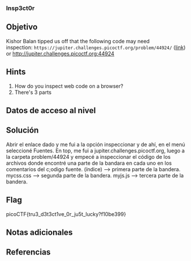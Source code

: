 ### Insp3ct0r
## Objetivo
Kishor Balan tipped us off that the following code may need inspection: `https://jupiter.challenges.picoctf.org/problem/44924/` ([link](https://jupiter.challenges.picoctf.org/problem/44924/)) or http://jupiter.challenges.picoctf.org:44924
## Hints
1. How do you inspect web code on a browser?
2. There's 3 parts
## Datos de acceso al nivel
## Solución
Abrir el enlace dado y me fui a la opción inspeccionar y de ahí, en el menú seleccioné Fuentes. 
En top, me fui a jupiter.challenges.picoctf.org, luego a la carpeta problem/44924 y empecé a inspeccionar el código de los archivos donde encontré una parte de la bandara en cada uno en los comentarios del c;odigo fuente.
(índice) --> primera parte de la bandera.
mycss.css --> segunda parte de la bandera.
myjs.js --> tercera parte de la bandera.

## Flag
picoCTF{tru3_d3t3ct1ve_0r_ju5t_lucky?f10be399}
## Notas adicionales
## Referencias